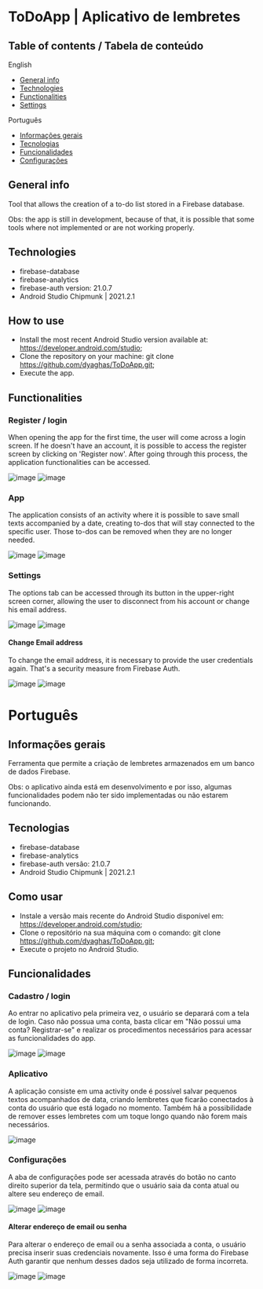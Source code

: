 # ToDoApp | Aplicativo de lembretes

## Table of contents / Tabela de conteúdo

English
* [General info](#general-info)
* [Technologies](#technologies)
* [Functionalities](#functionalities)
* [Settings](#settings)

Português
* [Informações gerais](#informações-gerais)
* [Tecnologias](#tecnologias)
* [Funcionalidades](#funcionalidades)
* [Configurações](#configurações)

## General info

Tool that allows the creation of a to-do list stored in a Firebase database.

Obs: the app is still in development, because of that, it is possible that some tools where not implemented or are not working properly.

## Technologies

- firebase-database
- firebase-analytics
- firebase-auth version: 21.0.7
- Android Studio Chipmunk | 2021.2.1

## How to use

- Install the most recent Android Studio version available at: https://developer.android.com/studio; 
- Clone the repository on your machine: git clone https://github.com/dyaghas/ToDoApp.git;
- Execute the app.

## Functionalities

### Register / login

When opening the app for the first time, the user will come across a login screen. If he doesn't have an account, it is possible to access 
the register screen by clicking on 'Register now'. After going through this process, the application functionalities can be accessed.


![image](https://user-images.githubusercontent.com/56042071/183947611-13de8b19-6184-47e2-9620-c8ba8e580519.png)
![image](https://user-images.githubusercontent.com/56042071/183948277-248f3a0e-4790-45af-9286-9441d181eab0.png)

### App

The application consists of an activity where it is possible to save small texts accompanied by a date, creating to-dos that will stay
connected to the specific user. Those to-dos can be removed when they are no longer needed.

![image](https://user-images.githubusercontent.com/56042071/183957161-ffda7b59-d9f3-4bc7-8e62-894c20e07c78.png)
![image](https://user-images.githubusercontent.com/56042071/183956834-bc3adf87-6a4b-4cfd-89c3-761e93f5ce6d.png)

### Settings

The options tab can be accessed through its button in the upper-right screen corner, allowing the user to disconnect from his account
or change his email address.

![image](https://user-images.githubusercontent.com/56042071/184500482-a2e2a3e9-1ee8-426a-a76e-fa257a618556.png)
![image](https://user-images.githubusercontent.com/56042071/184655973-c4b618f1-dcca-4b94-a904-e406c5540967.png)

#### Change Email address

To change the email address, it is necessary to provide the user credentials again. That's a security measure from Firebase Auth.

![image](https://user-images.githubusercontent.com/56042071/184975145-a63a04a4-b384-4f27-9074-7c8e84709087.png)
![image](https://user-images.githubusercontent.com/56042071/184973803-c5544288-3ca6-4be6-9676-a79da3c5e741.png)

# Português

## Informações gerais

Ferramenta que permite a criação de lembretes armazenados em um banco de dados Firebase.

Obs: o aplicativo ainda está em desenvolvimento e por isso, algumas funcionalidades podem não ter sido implementadas ou não estarem 
funcionando.

## Tecnologias

- firebase-database
- firebase-analytics
- firebase-auth versão: 21.0.7
- Android Studio Chipmunk | 2021.2.1

## Como usar

- Instale a versão mais recente do Android Studio disponível em: https://developer.android.com/studio;
- Clone o repositório na sua máquina com o comando: git clone https://github.com/dyaghas/ToDoApp.git;
- Execute o projeto no Android Studio.

## Funcionalidades

### Cadastro / login

Ao entrar no aplicativo pela primeira vez, o usuário se deparará com a tela de login. Caso não possua uma conta, basta clicar em "Não possui 
uma conta? Registrar-se" e realizar os procedimentos necessários para acessar as funcionalidades do app.

![image](https://user-images.githubusercontent.com/56042071/184971921-8d9662bb-a0ff-4387-b468-d2f1db5fa546.png)
![image](https://user-images.githubusercontent.com/56042071/184971718-450c32cf-0f44-45e9-92dc-f57f3443f846.png)

### Aplicativo

A aplicação consiste em uma activity onde é possível salvar pequenos textos acompanhados de data, criando lembretes que ficarão conectados à conta
do usuário que está logado no momento. Também há a possibilidade de remover esses lembretes com um toque longo quando não forem mais necessários.

![image](https://user-images.githubusercontent.com/56042071/184973233-19171021-bc1c-493d-90ea-2c28409a7cd4.png)

### Configurações

A aba de configurações pode ser acessada através do botão no canto direito superior da tela, permitindo que o usuário saia da conta atual ou 
altere seu endereço de email.

![image](https://user-images.githubusercontent.com/56042071/184973311-de000acf-adc5-4fd5-8c0c-fd31741ba11c.png)
![image](https://user-images.githubusercontent.com/56042071/184973360-cd57b929-3602-454c-a026-2cb75421c5a7.png)

#### Alterar endereço de email ou senha

Para alterar o endereço de email ou a senha associada a conta, o usuário precisa inserir suas credenciais novamente. Isso é uma forma do Firebase Auth
garantir que nenhum desses dados seja utilizado de forma incorreta.

![image](https://user-images.githubusercontent.com/56042071/184975938-02a9831a-b389-4ce3-ae42-d4e0dc0f05b4.png)
![image](https://user-images.githubusercontent.com/56042071/184973638-be130b9d-355f-4986-be88-3b10712d340a.png)
